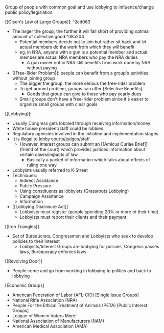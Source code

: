 
Group of people with common goal and use lobbying to influence/change public policy/legislation

[[Olson's Law of Large Groups]]:  ^2cd063
- The larger the group, the further it will fall short of providing optimal amount of collective good ^08a204
	- Potential members decide not to join but rather sit back and let actual members do the work from which they will benefit 
	- eg. in NRA, anyone with a gun is a potential member and actual member are actual NRA members who pay the NRA duties
		- A gun owner not in NRA still benefits from work done by NRA without paying 
- [[Free-Rider Problem]]: people can benefit from a group's activities without joining group 
	- The bigger the group, the more serious the free-rider problem 
	- To get around problem, groups can offer [Selective Benefits]
		- Goods that group can give to those who pay yearly dues
	- Small groups don't have a free-rider problem since it's easier to organize small groups with clear goals 

[[Lobbying]]: 
- Usually Congress gets lobbied through receiving information/money
- White house president/staff could be lobbied 
- Regulatory agencies involved in the initiation and implementation stages
- It is illegal to lobby courts/judges/staff
	- However, interest groups can submit an [[Amicus Curiae Brief]] (friend of the court) which provides justices information about certain cases/impacts of law
		- Basically a packet of information which talks about effects of ruling one way 
- Lobbyists usually referred to K-Street 
- Techniques:
	- Indirect Assistance
	- Public Pressure
	- Using constituents as lobbyists (Grassroots Lobbying)
	- Campaign Assistance
	- Information
- [[Lobbying Disclosure Act]]
	- Lobbyists must register (people spending 20% or more of their time)
	- Lobbyists must report their clients and their payment 

[[Iron Triangles]]
- Set of Bureaucrats, Congressmen and Lobbyists who seek to develop policies to their interest
	- Lobbyists/Interest Groups are lobbying for policies, Congress passes laws, Bureaucracy enforces laws

[[Revolving Door]]
- People come and go from working in lobbying to politics and back to lobbying 

[Economic Groups]
- American Federation of Labor (AFL-CIO)
[Single Issue Groups]
- National Rifle Association (NRA)
- People For the Ethical Treatment of Animals (PETA)
[Public Interest Groups]
- League of Women Voters 
More: 
- National Association of Manufacturers (NAM)
- American Medical Association (AMA)


